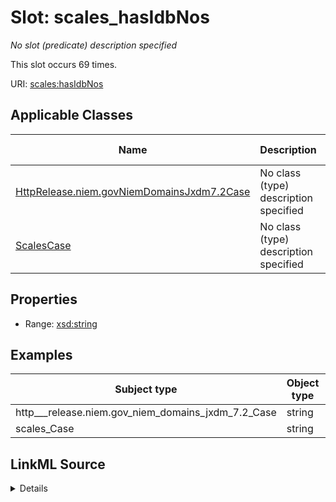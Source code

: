 

# Slot: scales_hasIdbNos


_No slot (predicate) description specified_






This slot occurs 69 times.


URI: [scales:hasIdbNos](http://schemas.scales-okn.org/rdf/scales#hasIdbNos)



<!-- no inheritance hierarchy -->





## Applicable Classes

| Name | Description | Modifies Slot |
| --- | --- | --- |
| [HttpRelease.niem.govNiemDomainsJxdm7.2Case](../classes/HttpRelease.niem.govNiemDomainsJxdm7.2Case.md) | No class (type) description specified |  yes  |
| [ScalesCase](../classes/ScalesCase.md) | No class (type) description specified |  yes  |







## Properties

* Range: [xsd:string](http://www.w3.org/2001/XMLSchema#string)






## Examples

| Subject type | Object type | Example subject | Example object | Occurrences |
| --- | --- | --- | --- | --- |
| http___release.niem.gov_niem_domains_jxdm_7.2_Case | string | scales:/CaseCivil | 110 | 69 |
| scales_Case | string | scales:/CaseCivil | 110 | 69 |




## LinkML Source

<details>

```yaml
name: scales_hasIdbNos
annotations:
  count:
    tag: count
    value: 69
description: No slot (predicate) description specified
examples:
- object:
    example_object: '110'
    example_object_type: string
    example_predicate: scales:hasIdbNos
    example_subject: scales:/CaseCivil
    example_subject_type: http___release.niem.gov_niem_domains_jxdm_7.2_Case
- object:
    example_object: '110'
    example_object_type: string
    example_predicate: scales:hasIdbNos
    example_subject: scales:/CaseCivil
    example_subject_type: scales_Case
from_schema: scales-kg
rank: 1000
slot_uri: scales:hasIdbNos
alias: scales_hasIdbNos
domain_of:
- http___release.niem.gov_niem_domains_jxdm_7.2_Case
- scales_Case
range: string

```
</details>